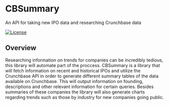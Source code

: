 # CBSummary
An API for taking new IPO data and researching Crunchbase data

[![License](https://img.shields.io/badge/License-Apache_2.0-green.svg)](https://opensource.org/licenses/Apache-2.0)  

## Overview
Researching information on trends for companies can be incredibly tedious, this library will automate part of the proccess. CBSummary is a library that will fetch information on recent and historical IPOs and utilize the Crunchbase API in order to generate different summary tables of the data available on Crunchbase. This will output information on founding, descriptions and other relevant information for certain queries. Besides summaries of these companies the library will also generate charts regarding trends such as those by industry for new companies going public.
